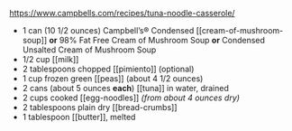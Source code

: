 https://www.campbells.com/recipes/tuna-noodle-casserole/

-   1 can (10 1/2 ounces) Campbell’s® Condensed [[cream-of-mushroom-soup]] **or** 98% Fat Free Cream of Mushroom Soup **or** Condensed Unsalted Cream of Mushroom Soup
-   1/2 cup [[milk]]
-   2 tablespoons chopped [[pimiento]] (optional)
-   1 cup frozen green [[peas]] (about 4 1/2 ounces)
-   2 cans (about 5 ounces **each**) [[tuna]] in water, drained
-   2 cups cooked [[egg-noodles]] _(from about 4 ounces dry)_
-   2 tablespoons plain dry [[bread-crumbs]]
- 1 tablespoon [[butter]], melted